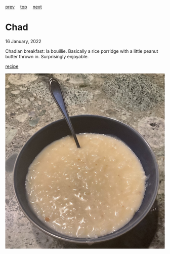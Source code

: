 [prev](car.md)&emsp;
[top](../index.md)&emsp;
[next](chile.md)
# Chad
16 January, 2022


Chadian breakfast: la bouillie. Basically a rice porridge with a
little peanut butter thrown in. Surprisingly enjoyable.

[recipe](http://www.tchad.org/research/cook.html)

![La Buillie](images/chad.jpeg)
